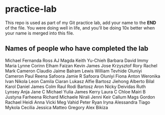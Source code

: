 # practice-lab

This repo is used as part of my Git practice lab, add your name to the **END** of the file. You were doing well in life, and you'll be doing 10x better when your name is merged into this file.

## Names of people who have completed the lab

Michael
Fernanda
Ross
AJ
Magda
Keith
Yu-Chieh
Barbara
David
Immy
Maria
Lynne
Corinn
Elham
Faizan
Kevin
James
Jose
Krzysztof
Rory
Rachel
Mark
Cameron
Claudio
Jaime
Balram
Lewis
William
Tevhide
Oluniyi
Cameron
Paul
Reena
Safoora
Jamie R
Safoora
Oluniyi
Fiona
Anton
Weronika
Ivan
Nikola
Leon
Camila
Ciaran
Lukasz
Alfie
Bartosz
Jiehong
Alberto
Bilal
Karol
Daniel
James
Colm
Raul
Rodi
Bartosz
Aron
Nicky
Deividas
Ruth
Lynsey
Anja
Jane C
Michael
Yulia
James
Kerry
Laura C
Chloe
Mairi B
Justyna
Farheena
Richard
Michaele
Nirali
Jenni
Keir
Callum
Mags
Gordon
Rachael
Heidi
Anna
Vicki
Meg
Vahid
Peter
Ryan
Iryna
Alessandra
Tiago
Mykola
Cecilia
Jessica
Matteo
Gregory
Alex
Bikiza